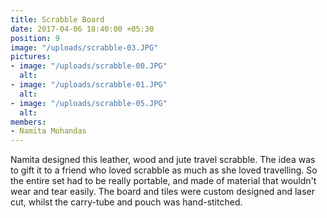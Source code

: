 ```yaml
---
title: Scrabble Board
date: 2017-04-06 18:40:00 +05:30
position: 9
image: "/uploads/scrabble-03.JPG"
pictures:
- image: "/uploads/scrabble-00.JPG"
  alt:
- image: "/uploads/scrabble-01.JPG"
  alt:
- image: "/uploads/scrabble-05.JPG"
  alt:
members:
- Namita Mohandas
---
```


Namita designed this leather, wood and jute travel scrabble. The idea was to gift it to a friend who loved scrabble as much as she loved travelling. So the entire set had to be really portable, and made of material that wouldn't wear and tear easily. The board and tiles were custom designed and laser cut, whilst the carry-tube and pouch was hand-stitched.
